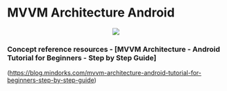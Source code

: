 # MVVM Architecture Android

<p align="center">
  <img src="https://raw.githubusercontent.com/MindorksOpenSource/MVVM-Architecture-Android-Beginners/master/assets/mvvm-arch.png">
</p>

### Concept reference resources - [MVVM Architecture - Android Tutorial for Beginners - Step by Step Guide]
(https://blog.mindorks.com/mvvm-architecture-android-tutorial-for-beginners-step-by-step-guide)
